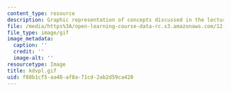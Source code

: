 ```yaml
---
content_type: resource
description: Graphic representation of concepts discussed in the lecture notes.
file: /media/https%3A/open-learning-course-data-rc.s3.amazonaws.com/12-820-turbulence-in-the-ocean-and-atmosphere-spring-2007/f88b1cf5aa48af8a71cd2ab2d59ca420_kdvpl.gif
file_type: image/gif
image_metadata:
  caption: ''
  credit: ''
  image-alt: ''
resourcetype: Image
title: kdvpl.gif
uid: f88b1cf5-aa48-af8a-71cd-2ab2d59ca420
---
```

